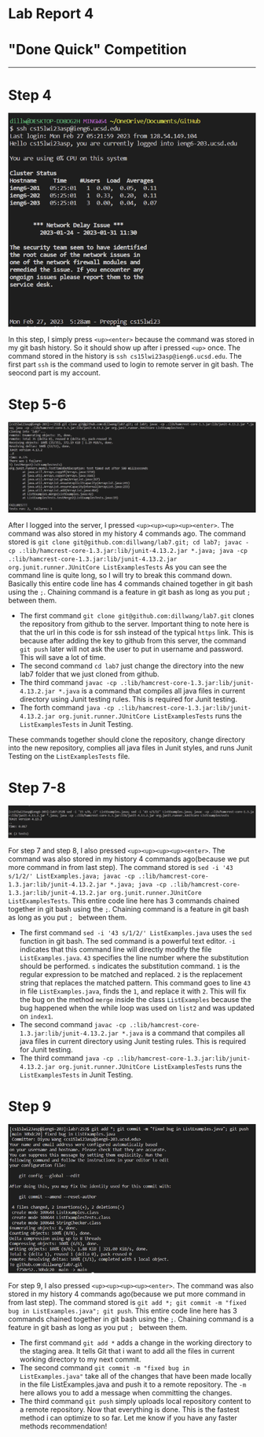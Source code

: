 # Lab Report 4
# "Done Quick" Competition
---
# Step 4
![Image](step1.png)

In this step, I simply press `<up><enter>` because the command was stored in my git bash history. So it should show up after i pressed `<up>` once. The command stored in the history is `ssh cs15lwi23asp@ieng6.ucsd.edu`. The first part `ssh` is the command used to login to remote server in git bash. The seocond part is my account.

# Step 5-6
![Image](step2.png)

After I logged into the server, I pressed `<up><up><up><up><enter>`. The command was also stored in my history 4 commands ago. The command stored is `git clone git@github.com:dillwang/lab7.git; cd lab7; javac -cp .:lib/hamcrest-core-1.3.jar:lib/junit-4.13.2.jar *.java; java -cp .:lib/hamcrest-core-1.3.jar:lib/junit-4.13.2.jar org.junit.runner.JUnitCore ListExamplesTests` As you can see the command line is quite long, so I will try to break this command down. Basically this entire code line has 4 commands chained together in git bash using the `;`. Chaining command is a feature in git bash as long as you put `; ` between them. 
* The first command `git clone git@github.com:dillwang/lab7.git` clones the repository from github to the server. Important thing to note here is that the url in this code is for ssh instead of the typical `https` link. This is because after adding the key to github from this server, the command `git push` later will not ask the user to put in username and password. This will save a lot of time.
* The second command `cd lab7` just change the directory into the new lab7 folder that we just cloned from github.
* The third command `javac -cp .:lib/hamcrest-core-1.3.jar:lib/junit-4.13.2.jar *.java` is a command that compiles all java files in current directory using Junit testing rules. This is required for Junit testing.
* The forth command `java -cp .:lib/hamcrest-core-1.3.jar:lib/junit-4.13.2.jar org.junit.runner.JUnitCore ListExamplesTests` runs the `ListExamplesTests` in Junit Testing.

These commands together should clone the repository, change directory into the new repository, complies all java files in Junit styles, and runs Junit Testing on the `ListExamplesTests` file.

# Step 7-8
![Image](step3.png)

For step 7 and step 8, I also pressed `<up><up><up><up><enter>`. The command was also stored in my history 4 commands ago(because we put more command in from last step). The command stored is `sed -i '43 s/1/2/' ListExamples.java; javac -cp .:lib/hamcrest-core-1.3.jar:lib/junit-4.13.2.jar *.java; java -cp .:lib/hamcrest-core-1.3.jar:lib/junit-4.13.2.jar org.junit.runner.JUnitCore ListExamplesTests`. This entire code line here has 3 commands chained together in git bash using the `;`. Chaining command is a feature in git bash as long as you put `; ` between them. 
* The first command `sed -i '43 s/1/2/' ListExamples.java` uses the `sed` function in git bash. The sed command is a powerful text editor. `-i` indicates that this command line will directly modify the file `ListExamples.java`. `43` specifies the line number where the substitution should be performed. `s` indicates the substitution command. `1` is the regular expression to be matched and replaced. `2` is the replacement string that replaces the matched pattern. This command goes to line `43` in file `ListExamples.java`, finds the `1`, and replace it with `2`. This will fix the bug on the method `merge` inside the class `ListExamples` because the bug happened when the while loop was used on `list2` and was updated on `index1`.
* The second command `javac -cp .:lib/hamcrest-core-1.3.jar:lib/junit-4.13.2.jar *.java` is a command that compiles all java files in current directory using Junit testing rules. This is required for Junit testing.
* The third command `java -cp .:lib/hamcrest-core-1.3.jar:lib/junit-4.13.2.jar org.junit.runner.JUnitCore ListExamplesTests` runs the `ListExamplesTests` in Junit Testing.

# Step 9
![Image](step4.png)

For step 9, I also pressed `<up><up><up><up><enter>`. The command was also stored in my history 4 commands ago(because we put more command in from last step). The command stored is `git add *; git commit -m "fixed bug in ListExamples.java"; git push`. This entire code line here has 3 commands chained together in git bash using the `;`. Chaining command is a feature in git bash as long as you put `; ` between them. 
* The first command `git add *` adds a change in the working directory to the staging area. It tells Git that i want to add all the files in current working directory to my next commit.
* The second command `git commit -m "fixed bug in ListExamples.java"` take all of the changes that have been made locally in the file ListExamples.java and push it to a remote repository. The `-m` here allows you to add a message when committing the changes.
* The third command `git push` simply uploads local repository content to a remote repository.
Now that everything is done. This is the fastest method i can optimize to so far. Let me know if you have any faster methods recommendation!



